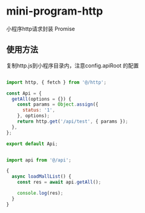 # mini-program-http

小程序http请求封装 Promise

## 使用方法

  复制http.js到小程序目录内，注意config.apiRoot 的配置

```js

import http, { fetch } from '@/http';

const Api = {
  getAll(options = {}) {
    const params = Object.assign({
      status: '1',
    }, options);
    return http.get('/api/test', { params });
  },
};

export default Api;
```

```js

import api from '@/api';

{
  async loadMallList() {
    const res = await api.getAll();

    console.log(res);
  }
}
```